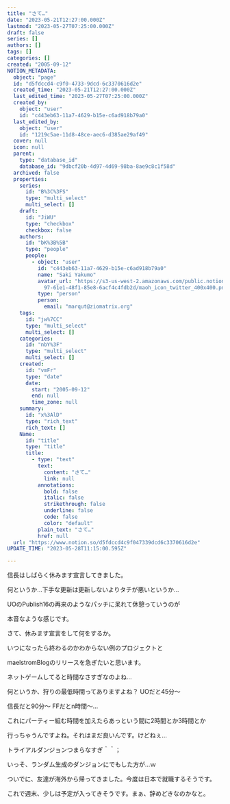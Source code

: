 ```yaml
---
title: "さて…"
date: "2023-05-21T12:27:00.000Z"
lastmod: "2023-05-27T07:25:00.000Z"
draft: false
series: []
authors: []
tags: []
categories: []
created: "2005-09-12"
NOTION_METADATA:
  object: "page"
  id: "d5fdccd4-c9f0-4733-9dcd-6c3370616d2e"
  created_time: "2023-05-21T12:27:00.000Z"
  last_edited_time: "2023-05-27T07:25:00.000Z"
  created_by:
    object: "user"
    id: "c443eb63-11a7-4629-b15e-c6ad918b79a0"
  last_edited_by:
    object: "user"
    id: "1219c5ae-11d8-48ce-aec6-d385ae29af49"
  cover: null
  icon: null
  parent:
    type: "database_id"
    database_id: "9dbcf20b-4d97-4d69-98ba-8ae9c8c1f58d"
  archived: false
  properties:
    series:
      id: "B%3C%3FS"
      type: "multi_select"
      multi_select: []
    draft:
      id: "JiWU"
      type: "checkbox"
      checkbox: false
    authors:
      id: "bK%3B%5B"
      type: "people"
      people:
        - object: "user"
          id: "c443eb63-11a7-4629-b15e-c6ad918b79a0"
          name: "Saki Yakumo"
          avatar_url: "https://s3-us-west-2.amazonaws.com/public.notion-static.com/3ad1c4\
            97-61e1-48f1-85e8-6acf4c4fdb2d/maoh_icon_twitter_400x400.png"
          type: "person"
          person:
            email: "marqut@ziomatrix.org"
    tags:
      id: "jw%7CC"
      type: "multi_select"
      multi_select: []
    categories:
      id: "nbY%3F"
      type: "multi_select"
      multi_select: []
    created:
      id: "vmFr"
      type: "date"
      date:
        start: "2005-09-12"
        end: null
        time_zone: null
    summary:
      id: "x%3AlD"
      type: "rich_text"
      rich_text: []
    Name:
      id: "title"
      type: "title"
      title:
        - type: "text"
          text:
            content: "さて…"
            link: null
          annotations:
            bold: false
            italic: false
            strikethrough: false
            underline: false
            code: false
            color: "default"
          plain_text: "さて…"
          href: null
  url: "https://www.notion.so/d5fdccd4c9f047339dcd6c3370616d2e"
UPDATE_TIME: "2023-05-28T11:15:00.595Z"

---
```

<link rel="stylesheet" href="https://cdn.jsdelivr.net/npm/katex@0.16.2/dist/katex.min.css" integrity="sha384-bYdxxUwYipFNohQlHt0bjN/LCpueqWz13HufFEV1SUatKs1cm4L6fFgCi1jT643X" crossorigin="anonymous">


信長はしばらく休みます宣言してきました。


何というか…下手な更新は更新しないよりタチが悪いというか…


UOのPublish16の再来のようなパッチに呆れて休憩っていうのが


本音なような感じです。


さて、休みます宣言をして何をするか。


いつになったら終わるのかわからない例のプロジェクトと


maelstromBlogのリリースを急ぎたいと思います。


ネットゲームしてると時間なさすぎなのよね…


何というか、狩りの最低時間ってありますよね？ UOだと45分～


信長だと90分～ FFだとn時間～…


これにパーティー組む時間を加えたらあっという間に2時間とか3時間とか


行っちゃうんですよね。それはまだ良いんです。けどねぇ…


トライアルダンジョンつまらなすぎ＾＾；


いっそ、ランダム生成のダンジョンにでもした方が…ｗ


ついでに、友達が海外から帰ってきました。今度は日本で就職するそうです。


これで週末、少しは予定が入ってきそうです。まぁ、辞めどきなのかなと。

